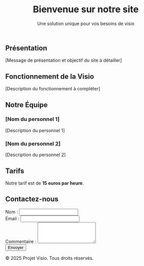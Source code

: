 <html lang="fr">
<head>
    <meta charset="UTF-8">
    <meta name="viewport" content="width=device-width, initial-scale=1.0">
    <title>Projet Visio</title>
    <link href="https://cdn.jsdelivr.net/npm/tailwindcss@2.2.19/dist/tailwind.min.css" rel="stylesheet">
</head>
<body class="bg-gray-100 font-sans leading-normal tracking-normal">
    <header class="bg-blue-600 text-white py-4">
        <div class="container mx-auto text-center">
            <h1 class="text-3xl font-bold">Bienvenue sur notre site</h1>
            <p class="text-lg mt-2">Une solution unique pour vos besoins de visio</p>
        </div>
    </header>

  <main class="container mx-auto mt-8 px-4">
       <!-- Présentation -->
        <section id="presentation" class="bg-white p-6 rounded-lg shadow-md mb-8">
            <h2 class="text-2xl font-bold text-blue-600 mb-4">Présentation</h2>
            <p id="intro-message">[Message de présentation et objectif du site à détailler]</p>
        </section>
  <!-- Fonctionnement de la Visio -->
        <section id="fonctionnement" class="bg-white p-6 rounded-lg shadow-md mb-8">
            <h2 class="text-2xl font-bold text-blue-600 mb-4">Fonctionnement de la Visio</h2>
            <p id="visio-details">[Description du fonctionnement à compléter]</p>
        </section>
    <!-- Présentation des personnels -->
        <section id="personnel" class="bg-white p-6 rounded-lg shadow-md mb-8">
            <h2 class="text-2xl font-bold text-blue-600 mb-4">Notre Équipe</h2>
            <div id="team-members" class="grid grid-cols-1 md:grid-cols-2 gap-6">
                <div class="bg-gray-100 p-4 rounded-lg shadow">
                    <h3 class="text-xl font-semibold">[Nom du personnel 1]</h3>
                    <p>[Description du personnel 1]</p>
                </div>
                <div class="bg-gray-100 p-4 rounded-lg shadow">
                    <h3 class="text-xl font-semibold">[Nom du personnel 2]</h3>
                    <p>[Description du personnel 2]</p>
                </div>
            </div>
        </section>
  <!-- Tarifs -->
        <section id="tarifs" class="bg-white p-6 rounded-lg shadow-md mb-8">
            <h2 class="text-2xl font-bold text-blue-600 mb-4">Tarifs</h2>
            <p>Notre tarif est de <strong>15 euros par heure</strong>.</p>
        </section>
    <!-- Contact et commentaires -->
        <section id="contact" class="bg-white p-6 rounded-lg shadow-md mb-8">
            <h2 class="text-2xl font-bold text-blue-600 mb-4">Contactez-nous</h2>
            <form id="contact-form" class="space-y-4">
                <div>
                    <label for="name" class="block text-sm font-medium">Nom :</label>
                    <input type="text" id="name" name="name" class="w-full p-2 border rounded" required>
                </div>
                <div>
                    <label for="email" class="block text-sm font-medium">Email :</label>
                    <input type="email" id="email" name="email" class="w-full p-2 border rounded" required>
                </div>
                <div>
                    <label for="comment" class="block text-sm font-medium">Commentaire :</label>
                    <textarea id="comment" name="comment" class="w-full p-2 border rounded" rows="4" required></textarea>
                </div>
                <button type="submit" class="bg-blue-600 text-white py-2 px-4 rounded hover:bg-blue-700">Envoyer</button>
            </form>
        </section>
    </main>
    <footer class="bg-blue-600 text-white py-4 mt-8">
        <div class="container mx-auto text-center">
            <p>&copy; 2025 Projet Visio. Tous droits réservés.</p>
        </div>
    </footer>
</body>
</html>
